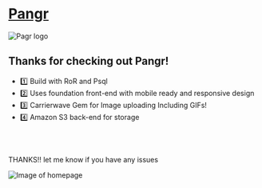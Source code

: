 # [Pangr](https://pangr.herokuapp.com/) 

![Pagr logo](https://s3.amazonaws.com/pangr-images/pangr200OP.png)

## Thanks for checking out Pangr!

* :one: Build with RoR and Psql
* :two: Uses foundation front-end with mobile ready and responsive design
* :three: Carrierwave Gem for Image uploading Including GIFs!
* :four: Amazon S3 back-end for storage 

<br></br>
<p>THANKS!! let me know if you have any issues</p>

![Image of homepage ](https://s3.amazonaws.com/pangr-images/Pangr-RM-SS.png)

